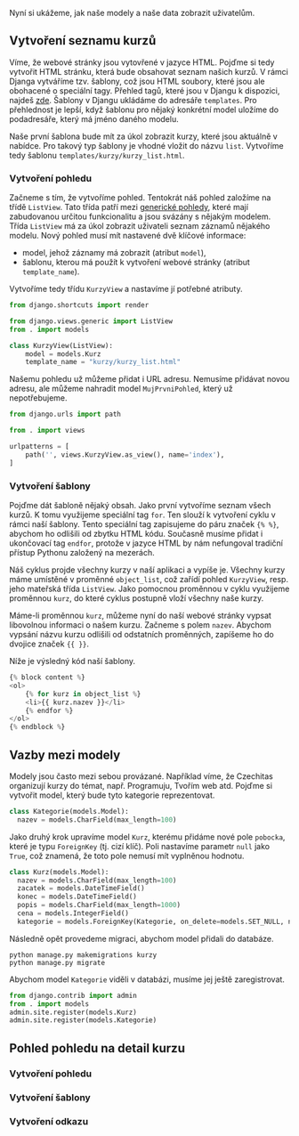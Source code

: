 Nyní si ukážeme, jak naše modely a naše data zobrazit uživatelům.

## Vytvoření seznamu kurzů

Víme, že webové stránky jsou vytovřené v jazyce HTML. Pojďme si tedy vytvořit HTML stránku, která bude obsahovat seznam našich kurzů. V rámci Djanga vytváříme tzv. šablony, což jsou HTML soubory, které jsou ale obohacené o speciální tagy. Přehled tagů, které jsou v Djangu k dispozici, najdeš [zde](https://docs.djangoproject.com/en/3.2/ref/templates/builtins/). Šablony v Djangu ukládáme do adresáře `templates`. Pro přehlednost je lepší, když šablonu pro nějaký konkrétní model uložíme do podadresáře, který má jméno daného modelu. 

Naše první šablona bude mít za úkol zobrazit kurzy, které jsou aktuálně v nabídce. Pro takový typ šablony je vhodné vložit do názvu `list`. Vytvoříme tedy šablonu `templates/kurzy/kurzy_list.html`.

### Vytvoření pohledu

Začneme s tím, že vytvoříme pohled. Tentokrát náš pohled založíme na třídě `ListView`. Tato třída patří mezi [generické pohledy](https://docs.djangoproject.com/en/3.2/topics/class-based-views/generic-display/), které mají zabudovanou určitou funkcionalitu a jsou svázány s nějakým modelem. Třída `ListView` má za úkol zobrazit uživateli seznam záznamů nějakého modelu. Nový pohled musí mít nastavené dvě klíčové informace:

- model, jehož záznamy má zobrazit (atribut `model`),
- šablonu, kterou má použít k vytvoření webové stránky (atribut `template_name`).

Vytvoříme tedy třídu `KurzyView` a nastavíme jí potřebné atributy.

```python
from django.shortcuts import render

from django.views.generic import ListView
from . import models

class KurzyView(ListView):
    model = models.Kurz
    template_name = "kurzy/kurzy_list.html"
```

Našemu pohledu už můžeme přidat i URL adresu. Nemusíme přidávat novou adresu, ale můžeme nahradit model `MujPrvniPohled`, který už nepotřebujeme.

```python
from django.urls import path

from . import views

urlpatterns = [
    path('', views.KurzyView.as_view(), name='index'),
]
```

### Vytvoření šablony

Pojďme dát šabloně nějaký obsah. Jako první vytvoříme seznam všech kurzů. K tomu využijeme speciální tag `for`. Ten slouží k vytvoření cyklu v rámci naší šablony. Tento speciální tag zapisujeme do páru značek `{% %}`, abychom ho odlišili od zbytku HTML kódu. Současně musíme přidat i ukončovací tag `endfor`, protože v jazyce HTML by nám nefungoval tradiční přístup Pythonu založený na mezerách.

Náš cyklus projde všechny kurzy v naší aplikaci a vypíše je. Všechny kurzy máme umístěné v proměnné `object_list`, což zařídí pohled `KurzyView`, resp. jeho mateřská třída `ListView`. Jako pomocnou proměnnou v cyklu využijeme proměnnou `kurz`, do které cyklus postupně vloží všechny naše kurzy.

Máme-li proměnnou `kurz`, můžeme nyní do naší webové stránky vypsat libovolnou informaci o našem kurzu. Začneme s polem `nazev`. Abychom vypsání názvu kurzu odlišili od odstatních proměnných, zapíšeme ho do dvojice značek `{{ }}`.

Níže je výsledný kód naší šablony.

```python
{% block content %}
<ol>
    {% for kurz in object_list %}
    <li>{{ kurz.nazev }}</li>
    {% endfor %}
</ol>
{% endblock %}
```

## Vazby mezi modely

Modely jsou často mezi sebou provázané. Například víme, že Czechitas organizují kurzy do témat, např. Programuju, Tvořím web atd. Pojďme si vytvořit model, který bude tyto kategorie reprezentovat.

```python
class Kategorie(models.Model):
  nazev = models.CharField(max_length=100)
```

Jako druhý krok upravíme model `Kurz`, kterému přidáme nové pole `pobocka`, které je typu `ForeignKey` (tj. cizí klíč). Poli nastavíme parametr `null` jako `True`, což znamená, že toto pole nemusí mít vyplněnou hodnotu.

```python
class Kurz(models.Model):
  nazev = models.CharField(max_length=100)
  zacatek = models.DateTimeField()
  konec = models.DateTimeField()
  popis = models.CharField(max_length=1000)
  cena = models.IntegerField()
  kategorie = models.ForeignKey(Kategorie, on_delete=models.SET_NULL, null=True)
```

Následně opět provedeme migraci, abychom model přidali do databáze.

```
python manage.py makemigrations kurzy
python manage.py migrate
```

Abychom model `Kategorie` viděli v databázi, musíme jej ještě zaregistrovat.

```python
from django.contrib import admin
from . import models
admin.site.register(models.Kurz)
admin.site.register(models.Kategorie)
```

## Pohled pohledu na detail kurzu

### Vytvoření pohledu

### Vytvoření šablony

### Vytvoření odkazu
